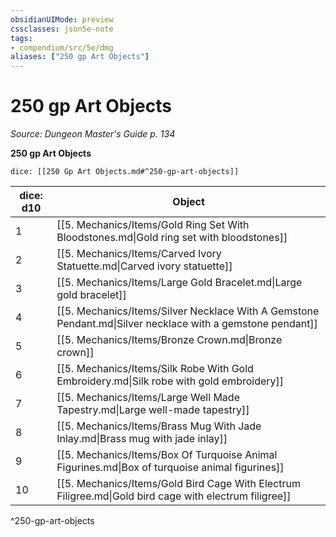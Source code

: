 ```yaml
---
obsidianUIMode: preview
cssclasses: json5e-note
tags:
- compendium/src/5e/dmg
aliases: ["250 gp Art Objects"]
---
```

# 250 gp Art Objects
*Source: Dungeon Master's Guide p. 134* 

**250 gp Art Objects**

`dice: [[250 Gp Art Objects.md#^250-gp-art-objects]]`

| dice: d10 | Object |
|-----------|--------|
| 1 | [[5. Mechanics/Items/Gold Ring Set With Bloodstones.md\|Gold ring set with bloodstones]] |
| 2 | [[5. Mechanics/Items/Carved Ivory Statuette.md\|Carved ivory statuette]] |
| 3 | [[5. Mechanics/Items/Large Gold Bracelet.md\|Large gold bracelet]] |
| 4 | [[5. Mechanics/Items/Silver Necklace With A Gemstone Pendant.md\|Silver necklace with a gemstone pendant]] |
| 5 | [[5. Mechanics/Items/Bronze Crown.md\|Bronze crown]] |
| 6 | [[5. Mechanics/Items/Silk Robe With Gold Embroidery.md\|Silk robe with gold embroidery]] |
| 7 | [[5. Mechanics/Items/Large Well Made Tapestry.md\|Large well-made tapestry]] |
| 8 | [[5. Mechanics/Items/Brass Mug With Jade Inlay.md\|Brass mug with jade inlay]] |
| 9 | [[5. Mechanics/Items/Box Of Turquoise Animal Figurines.md\|Box of turquoise animal figurines]] |
| 10 | [[5. Mechanics/Items/Gold Bird Cage With Electrum Filigree.md\|Gold bird cage with electrum filigree]] |
^250-gp-art-objects